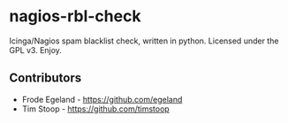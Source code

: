nagios-rbl-check
================

Icinga/Nagios spam blacklist check, written in python.
Licensed under the GPL v3. Enjoy.

Contributors
------------
* Frode Egeland - https://github.com/egeland
* Tim Stoop - https://github.com/timstoop

